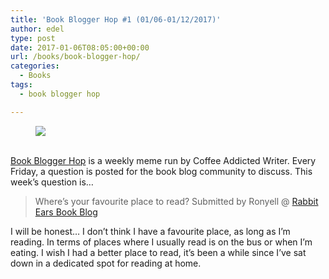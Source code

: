 ```yaml
---
title: 'Book Blogger Hop #1 (01/06-01/12/2017)'
author: edel
type: post
date: 2017-01-06T08:05:00+00:00
url: /books/book-blogger-hop/
categories:
  - Books
tags:
  - book blogger hop

---
```

<figure><a rel="_nofollow" href="http://www.coffeeaddictedwriter.com/p/blog-page.html"><img src="https://i1.wp.com/3.bp.blogspot.com/-2bKizvp-A9w/WEjGAM4OjJI/AAAAAAAAV50/nU3xHQNtvSQQ8dRsB8OueG061E99KPrYACLcB/s1600/Book%2BBlogger%2BHop%2B%2528Final%2529.png?w=663&#038;ssl=1" data-recalc-dims="1" /></a></figure> 

<a rel="_nofollow" href="http://www.coffeeaddictedwriter.com/p/blog-page.html"></a>

<a rel="_nofollow" href="http://www.coffeeaddictedwriter.com/p/blog-page.html"><br /> </a><a rel="_nofollow" href="http://www.coffeeaddictedwriter.com/p/blog-page.html">Book Blogger Hop</a> is a weekly meme run by Coffee Addicted Writer. Every Friday, a question is posted for the book blog community to discuss. This week&#8217;s question is&#8230;

> Where&#8217;s your favourite place to read? Submitted by Ronyell @ [Rabbit Ears Book Blog][1]

I will be honest&#8230; I don&#8217;t think I have a favourite place, as long as I&#8217;m reading. In terms of places where I usually read is on the bus or when I&#8217;m eating. I wish I had a better place to read, it&#8217;s been a while since I&#8217;ve sat down in a dedicated spot for reading at home.

 [1]: http://rabbitearsbookblog.blogspot.com/